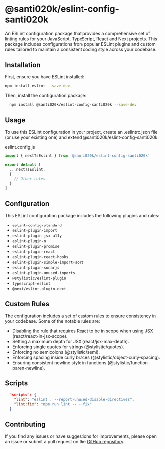# @santi020k/eslint-config-santi020k

An ESLint configuration package that provides a comprehensive set of linting rules for your JavaScript, TypeScript, React and Next projects. This package includes configurations from popular ESLint plugins and custom rules tailored to maintain a consistent coding style across your codebase.

## Installation

First, ensure you have ESLint installed:

```bash
npm install eslint --save-dev
```

Then, install the configuration package:

```bash
  npm install @santi020k/eslint-config-santi020k --save-dev
```

## Usage

To use this ESLint configuration in your project, create an .eslintrc.json file (or use your existing one) and extend @santi020k/eslint-config-santi020k:

eslint.config.js

```js
import { nextTsEslint } from '@santi020k/eslint-config-santi020k'

export default [
  ...nextTsEslint,
  {
    // Other rules
  }
]
```

## Configuration

This ESLint configuration package includes the following plugins and rules:

- `eslint-config-standard`
- `eslint-plugin-import`
- `eslint-plugin-jsx-a11y`
- `eslint-plugin-n`
- `eslint-plugin-promise`
- `eslint-plugin-react`
- `eslint-plugin-react-hooks`
- `eslint-plugin-simple-import-sort`
- `eslint-plugin-sonarjs`
- `eslint-plugin-unused-imports`
- `@stylistic/eslint-plugin`
- `typescript-eslint`
- `@next/eslint-plugin-next`

## Custom Rules

The configuration includes a set of custom rules to ensure consistency in your codebase. Some of the notable rules are:

- Disabling the rule that requires React to be in scope when using JSX (react/react-in-jsx-scope).
- Setting a maximum depth for JSX (react/jsx-max-depth).
- Enforcing single quotes for strings (@stylistic/quotes).
- Enforcing no semicolons (@stylistic/semi).
- Enforcing spacing inside curly braces (@stylistic/object-curly-spacing).
- Ensuring consistent newline style in functions (@stylistic/function-paren-newline).

## Scripts

```json
  "scripts": {
    "lint": "eslint . --report-unused-disable-directives",
    "lint:fix": "npm run lint -- --fix"
  }
```

## Contributing

If you find any issues or have suggestions for improvements, please open an issue or submit a pull request on the [GitHub repository](https://github.com/santi020k/eslint-config-santi020k).
